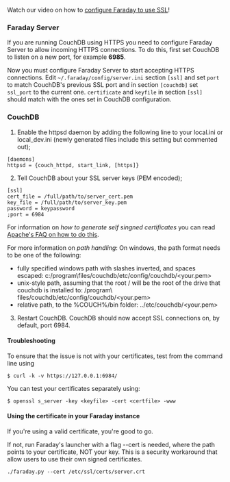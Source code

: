 Watch our video on how to [configure Faraday to use SSL](https://www.youtube.com/watch?v=CO0Mjiye20A)!

### Faraday Server
If you are running CouchDB using HTTPS you need to configure Faraday Server to allow incoming HTTPS connections. To do this, first set CouchDB to listen on a new port, for example **6985**.

Now you must configure Faraday Server to start accepting HTTPS connections. Edit ```~/.faraday/config/server.ini``` section ```[ssl]``` and set ```port``` to match CouchDB's previous SSL port and in section ```[couchdb]``` set ```ssl_port``` to the current one. ```certificate``` and ```keyfile``` in section ```[ssl]``` should match with the ones set in CouchDB configuration.

### CouchDB
1) Enable the httpsd daemon by adding the following line to your local.ini or local_dev.ini (newly generated files include this setting but commented out);
```
[daemons]
httpsd = {couch_httpd, start_link, [https]}
```
2) Tell CouchDB about your SSL server keys (PEM encoded);
```
[ssl]
cert_file = /full/path/to/server_cert.pem
key_file = /full/path/to/server_key.pem
password = keypassword
;port = 6984
```
For information on *how to generate self singned certificates* you can read [Apache's FAQ on how to do this](https://cwiki.apache.org/confluence/pages/viewpage.action?pageId=48203146).

For more information on *path handling*:
On windows, the path format needs to be one of the following:
* fully specified windows path with slashes inverted, and spaces escaped: c:/program\\files/couchdb/etc/config/couchdb/<your.pem>
* unix-style path, assuming that the root / will be the root of the drive that couchdb is installed to: /program\ files/couchdb/etc/config/couchdb/<your.pem>
* relative path, to the %COUCH%/bin folder: ../etc/couchdb/<your.pem>

3) Restart CouchDB.
CouchDB should now accept SSL connections on, by default, port 6984.

#### Troubleshooting
To ensure that the issue is not with your certificates, test from the command line using
```
$ curl -k -v https://127.0.0.1:6984/
```
You can test your certificates separately using:
```
$ openssl s_server -key <keyfile> -cert <certfile> -www
```
#### Using the certificate in your Faraday instance
If you're using a valid certificate, you're good to go.

If not, run Faraday's launcher with a flag --cert is needed, where the path points to your certificate, NOT your key. This is a security workaround that allow users to use their own signed certificates.
```
./faraday.py --cert /etc/ssl/certs/server.crt
```
